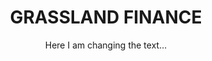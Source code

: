---
title: GRASSLAND FINANCE
subtitle: "Here I am changing the text... "
image: images/investment/grassland_img.jpg
inversed_image: images/investment/grassland_img2.jpg
href: "http://grassfin.com/"
description: "Lorem ipsum dolor sit amet, consectetur adipiscing elit. Nulla tellus felis, ornare vel nulla non, porttitor congue enim. Cras vehicula nisi eu tellus suscipit vestibulum. Integer congue at velit sit amet feugiat. Maecenas vehicula placerat iaculis. Donec pulvinar pellentesque orci ut congue."
effect: slide_up
sort: 2
---